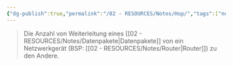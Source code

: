 ```yaml
---
{"dg-publish":true,"permalink":"/02 - RESOURCES/Notes/Hop/","tags":["netzwerk/gateway"],"noteIcon":"","updated":"2024-07-23T12:12:51.000+02:00"}
---
```


>Die Anzahl von Weiterleitung eines [[02 - RESOURCES/Notes/Datenpakete\|Datenpakete]] von ein Netzwerkgerät (BSP: [[02 - RESOURCES/Notes/Router\|Router]]) zu den Andere.